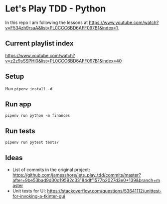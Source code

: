 # Let's Play TDD - Python

In this repo I am following the lessons at https://www.youtube.com/watch?v=F534zh9rsaA&list=PL0CCC6BD6AFF097B1&index=1.

## Current playlist index

https://www.youtube.com/watch?v=z2z9sSSPHl0&list=PL0CCC6BD6AFF097B1&index=40

## Setup

Run `pipenv install -d`

## Run app

`pipenv run python -m finances`

## Run tests

`pipenv run pytest tests/`

## Ideas

- List of commits in the original project: https://github.com/jamesshore/lets_play_tdd/commits/master?after=9be53bad9d30d19592c33184dff1577b2027d3e0+139&branch=master
- Unit tests for UI: https://stackoverflow.com/questions/53641112/unittest-for-invoking-a-tkinter-gui